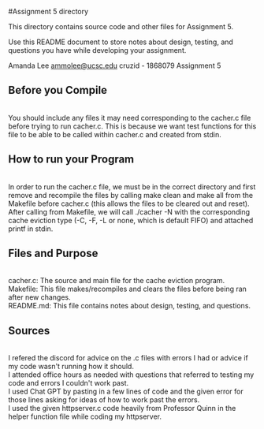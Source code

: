 #Assignment 5 directory

This directory contains source code and other files for Assignment 5.

Use this README document to store notes about design, testing, and
questions you have while developing your assignment.


Amanda Lee
ammolee@ucsc.edu
cruzid - 1868079
Assignment 5

<h2>Before you Compile</h2><br>
You should include any files it may need corresponding to the cacher.c file before trying to run cacher.c. This is because we want test functions for this file to be able to be called within cacher.c and created from stdin.

<h2>How to run your Program</h2><br>
In order to run the cacher.c file, we must be in the correct directory and first remove and recompile the files by calling make clean and make all from the Makefile before cacher.c (this allows the files to be cleared out and reset). After calling from Makefile, we will call ./cacher -N <size> with the corresponding cache eviction type (-C, -F, -L or none, which is default FIFO) and attached printf in stdin.

<h2>Files and Purpose</h2><br>
cacher.c: The source and main file for the cache eviction program.<br>
Makefile: This file makes/recompiles and clears the files before being ran after new changes.<br>
README.md: This file contains notes about design, testing, and questions.<br>

<h2>Sources</h2><br>
I refered the discord for advice on the .c files with errors I had or advice if my code wasn't running how it should.<br>
I attended office hours as needed with questions that referred to testing my code and errors I couldn't work past.<br>
I used Chat GPT by pasting in a few lines of code and the given error for those lines asking for ideas of how to work past the errors.<br>
I used the given httpserver.c code heavily from Professor Quinn in the helper function file while coding my httpserver.<br>


